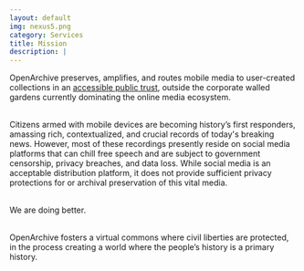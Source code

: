 ```yaml
---
layout: default
img: nexus5.png
category: Services
title: Mission
description: |
---
```

OpenArchive preserves, amplifies, and routes mobile media to user-created collections in an <a href="https://archive.org/">accessible public trust</a>, outside the corporate walled gardens currently dominating the online media ecosystem. 
<br>
<br>

Citizens armed with mobile devices are becoming history’s first responders, amassing rich, contextualized, and crucial records of today's breaking news. However, most of these recordings presently reside on social media platforms that can chill free speech and are subject to government censorship, privacy breaches, and data loss. While social media is an acceptable distribution platform, it does not provide sufficient privacy protections for or archival preservation of this vital media.
<br>
<br>

<p>We are doing better.
</p>
<br>
OpenArchive fosters a virtual commons where civil liberties are protected, in the process creating a world where the people’s history is a primary history.


